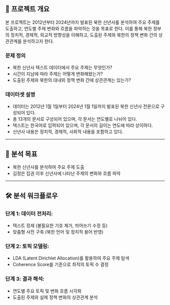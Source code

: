 ## 📄 프로젝트 개요
본 프로젝트는 2012년부터 2024년까지 발표된 북한 신년사를 분석하여 주요 주제를 도출하고, 연도별 주제 변화와 흐름을 파악하는 것을 목표로 한다. 이를 통해 북한 정부의 정치적, 경제적, 외교적 방향성을 이해하고, 도출된 주제와 북한의 정책 변화 간의 상관관계를 분석하고자 한다.
### 문제 정의
- 북한 신년사 텍스트 데이터에서 주요 주제는 무엇인가?
- 시간이 지남에 따라 주제는 어떻게 변화해왔는가?
- 도출된 주제와 북한의 대내외 정책 변화 간에 상관관계는 있는가?

### 데이터셋 설명
- 데이터는 2012년 1월 1일부터 2024년 1월 1일까지 발표된 북한 신년사 전문으로 구성되어 있다.
- 총 13개의 문서로 구성되어 있으며, 각 문서는 연도별로 나뉘어 있다.
- 텍스트는 한국어로 입력되어 있으며, 각 문서의 길이는 연도에 따라 상이하다.
- 신년사 내용은 정치적, 경제적, 사회적 내용을 포함하고 있다.
---
## 🎯 분석 목표
- 북한 신년사를 분석하여 주요 주제 도출
- 김정은 집권 이후 신년사에 나타난 주제의 변화와 흐름 파악
---
## 🛠️ 분석 워크플로우
### 단계 1: 데이터 전처리: 
   - 텍스트 정제 (불필요한 기호 제거, 띄어쓰기 수정 등)
   - 맞춤형 사전 구축 (북한 언어 및 정치적 용어 반영)
### 단계 2: 토픽 모델링: 
   - LDA (Latent Dirichlet Allocation)를 활용하여 주요 주제 탐색
   - Coherence Score를 기준으로 최적의 토픽 수 결정
### 단계 3: 결과 해석: 
   - 연도별 주요 토픽 및 변화 흐름 시각화
   - 도출된 주제와 실제 정책 변화의 상관관계 분석
